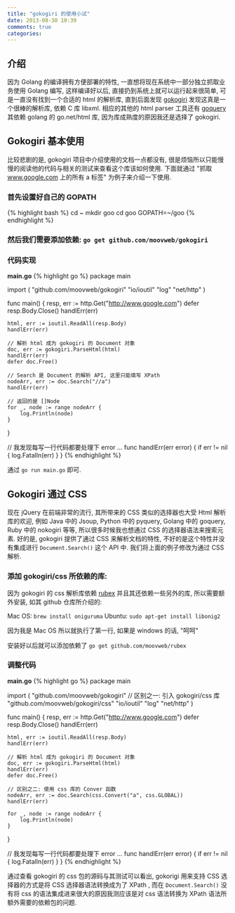 ```yaml
---
title: "gokogiri 的使用小试"
date: 2013-08-30 10:39
comments: true
categories: 
---
```


## 介绍
因为 Golang 的编译拥有方便部署的特性, 一直想将现在系统中一部分独立抓取业务使用 Golang 编写, 这样编译好以后, 直接扔到系统上就可以运行起来很简单, 可是一直没有找到一个合适的 html 的解析库, 直到后面发现 [gokogiri](https://github.com/moovweb/gokogiri) 发现这真是一个很棒的解析库, 依赖 C 库 libxml. 相应的其他的 html parser 工具还有 [goquery](https://github.com/PuerkitoBio/goquery) 其依赖 golang 的 go.net/html 库, 因为库成熟度的原因我还是选择了 gokogiri.

## Gokogiri 基本使用
比较悲剧的是, gokogiri 项目中介绍使用的文档一点都没有, 很是烦恼所以只能慢慢的阅读他的代码与相关的测试来查看这个库该如何使用. 下面就通过 "抓取 www.google.com 上的所有 a 标签" 为例子来介绍一下使用.

### 首先设置好自己的 GOPATH
{% highlight bash %}
cd ~
mkdir goo
cd goo
GOPATH=~/goo
{% endhighlight %}

### 然后我们需要添加依赖:  `go get github.com/moovweb/gokogiri`


### 代码实现
**main.go**
{% highlight go %}
package main

import (
	"github.com/moovweb/gokogiri"
	"io/ioutil"
	"log"
	"net/http"
)

func main() {
	resp, err := http.Get("http://www.google.com")
	defer resp.Body.Close()
	handlErr(err)

	html, err := ioutil.ReadAll(resp.Body)
	handlErr(err)

	// 解析 html 成为 gokogiri 的 Document 对象
	doc, err := gokogiri.ParseHtml(html)
	handlErr(err)
	defer doc.Free()

    // Search 是 Document 的解析 API, 这里只能填写 XPath
	nodeArr, err := doc.Search("//a")
	handlErr(err)

	// 返回的是 []Node
	for _, node := range nodeArr {
		log.Println(node)
	}

}

// 我发现每写一行代码都要处理下 error ...
func handlErr(err error) {
	if err != nil {
		log.Fatalln(err)
	}
}
{% endhighlight %}

通过 `go run main.go` 即可.

## Gokogiri 通过 CSS
现在 jQuery 在前端非常的流行, 其所带来的 CSS 类似的选择器也大受 Html 解析库的欢迎, 例如 Java 中的 Jsoup, Python 中的 pyquery, Golang 中的 goquery, Ruby 中的 nokogiri 等等, 所以很多时候我也想通过 CSS 的选择器语法来搜索元素. 好的是, gokogiri 提供了通过 CSS 来解析文档的特性, 不好的是这个特性并没有集成进行 `Document.Search()` 这个 API 中. 我们将上面的例子修改为通过 CSS 解析.

### 添加 gokogiri/css 所依赖的库:
因为 gokogiri 的 css 解析库依赖 [rubex](github.com/moovweb/rubex) 并且其还依赖一些另外的库, 所以需要额外安装, 如其 github 仓库所介绍的:

Mac OS: `brew install oniguruma` 
Ubuntu: `sudo apt-get install libonig2`

因为我是 Mac OS 所以就执行了第一行, 如果是 windows 的话, "呵呵"

安装好以后就可以添加依赖了 `go get github.com/moovweb/rubex` 


### 调整代码

**main.go**
{% highlight go %}
package main

import (
	"github.com/moovweb/gokogiri"
	// 区别之一: 引入 gokogiri/css 库
	"github.com/moovweb/gokogiri/css"
	"io/ioutil"
	"log"
	"net/http"
)

func main() {
	resp, err := http.Get("http://www.google.com")
	defer resp.Body.Close()
	handlErr(err)

	html, err := ioutil.ReadAll(resp.Body)
	handlErr(err)

	// 解析 html 成为 gokogiri 的 Document 对象
	doc, err := gokogiri.ParseHtml(html)
	handlErr(err)
	defer doc.Free()

	// 区别之二: 使用 css 库的 Conver 函数
	nodeArr, err := doc.Search(css.Convert("a", css.GLOBAL))
	handlErr(err)

	for _, node := range nodeArr {
		log.Println(node)
	}

}

// 我发现每写一行代码都要处理下 error ...
func handlErr(err error) {
	if err != nil {
		log.Fatalln(err)
	}
}
{% endhighlight %}

通过查看 gokogiri 的 css 包的源码与其测试可以看出, gokorigi 用来支持 CSS 选择器的方式是将 CSS 选择器语法转换成为了 XPath , 而在 `Document.Search()` 没有将 css 的语法集成进来很大的原因我测应该是对 css 语法转换为 XPath 语法所额外需要的依赖包的问题.


